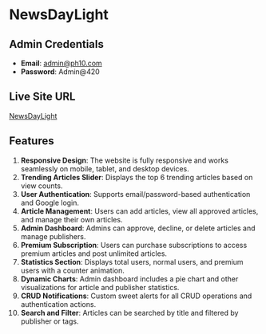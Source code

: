 # NewsDayLight

## Admin Credentials
- **Email**: admin@ph10.com
- **Password**: Admin@420

## Live Site URL
[NewsDayLight](https://newsdaylight-99199.web.app)

## Features
1. **Responsive Design**: The website is fully responsive and works seamlessly on mobile, tablet, and desktop devices.
2. **Trending Articles Slider**: Displays the top 6 trending articles based on view counts.
3. **User Authentication**: Supports email/password-based authentication and Google login.
4. **Article Management**: Users can add articles, view all approved articles, and manage their own articles.
5. **Admin Dashboard**: Admins can approve, decline, or delete articles and manage publishers.
6. **Premium Subscription**: Users can purchase subscriptions to access premium articles and post unlimited articles.
7. **Statistics Section**: Displays total users, normal users, and premium users with a counter animation.
8. **Dynamic Charts**: Admin dashboard includes a pie chart and other visualizations for article and publisher statistics.
9. **CRUD Notifications**: Custom sweet alerts for all CRUD operations and authentication actions.
10. **Search and Filter**: Articles can be searched by title and filtered by publisher or tags.
